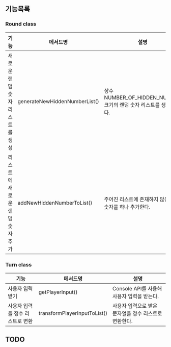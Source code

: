 ## 기능목록
### Round class
| 기능                | 메서드명                       | 설명                               |
|-------------------|----------------------------|----------------------------------|
| 새로운 랜덤 숫자 리스트를 생성 |generateNewHiddenNumberList()| 상수 NUMBER_OF_HIDDEN_NUMBER 크기의 랜덤 숫자 리스트를 생성한다. |
| 리스트에 새로운 랜덤 숫자 추가 | addNewHiddenNumberToList() | 주어진 리스트에 존재하지 않는 랜덤 숫자를 하나 추가한다. |

### Turn class
| 기능                 | 메서드명   | 설명                             |
|--------------------|--------|--------------------------------|
| 사용자 입력 받기          | getPlayerInput() | Console API를 사용해 사용자 입력을 받는다.  |
| 사용자 입력을 정수 리스트로 변환 | transformPlayerInputToList()| 사용자 입력으로 받은 문자열을 정수 리스트로 변환한다. |

## TODO